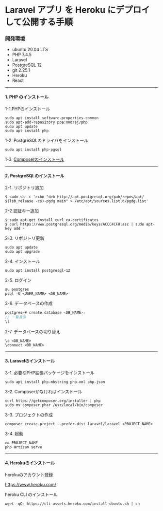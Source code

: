 # Laravel アプリ を Heroku にデプロイして公開する手順


### 開発環境

- ubuntu 20.04 LTS
- PHP 7.4.5
- Laravel
- PostgreSQL 12
- git 2.25.1
- Heroku
- React

---


#### 1. PHP のインストール


1-1.PHPのインストール
```
sudo apt install software-properties-common
sudo apt-add-repository ppa:ondrej/php
sudo apt update
sudo apt install php
```


1-2. PostgreSQLのドライバをインストール
```
sudo apt install php-pgsql
```


1-3. [Composerのインストール](https://getcomposer.org/download/)


---


#### 2. PostgreSQLのインストール


2-1. リポジトリ追加
```
$ sudo sh -c 'echo "deb http://apt.postgresql.org/pub/repos/apt/ $(lsb_release -cs)-pgdg main" > /etc/apt/sources.list.d/pgdg.list'
```


2-2.認証キー追加
```
$ sudo apt-get install curl ca-certificates  
$ curl https://www.postgresql.org/media/keys/ACCC4CF8.asc | sudo apt-key add -
```


2-3. リポジトリ更新
```
sudo apt update
sudo apt upgrade
```


2-4. インストール
```
sudo apt install postgresql-12
```


2-5. ログイン
```
su postgres
psql -U <USER_NAME> <DB_NAME>
```


2-6. データベースの作成
```js
postgres=# create database <DB_NAME>;
// 一覧表示
\l
```


2-7. データベースの切り替え
```
\c <DB_NAME>
\connect <DB_NAME>
```


---


#### 3. Laravelのインストール


3-1. 必要なPHP拡張パッケージをインストール
```
sudo apt install php-mbstring php-xml php-json
```


3-2. Composerがなければインストール
```
curl https://getcomposer.org/installer | php
sudo mv composer.phar /usr/local/bin/composer
```


3-3. プロジェクトの作成
```
composer create-project --prefer-dist laravel/laravel <PROJECT_NAME>
```


3-4. 起動
```
cd PROJECT_NAME
php artisan serve
```


---


#### 4. Herokuのインストール


herokuのアカウント登録


https://www.heroku.com/




heroku CLI のインストール
```
wget -qO- https://cli-assets.heroku.com/install-ubuntu.sh | sh
```
<!--stackedit_data:
eyJoaXN0b3J5IjpbLTk1OTQ3NjYxNl19
-->